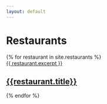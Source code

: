 ```yaml
---
layout: default
---
```


<h1>Restaurants</h1>
<div style="position: relative;">
{% for restaurant in site.restaurants %}
    <div class="cell">
        <a href="{{ restaurant.url | absolute_url }}">
            {{ restaurant.excerpt }}
            <h2>{{restaurant.title}}</h2>
        </a>
    </div>
{% endfor %}
</div>
